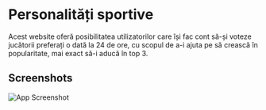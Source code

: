 
# Personalități sportive

Acest website oferă posibilitatea utilizatorilor care își fac cont să-și voteze jucătorii preferați o dată la 24 de ore, cu scopul de a-i ajuta pe să crească în popularitate, mai exact să-i aducă în top 3.
## Screenshots

![App Screenshot]()
